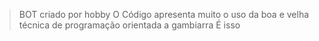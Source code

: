 > BOT criado por hobby
> O Código apresenta muito o uso da boa e velha técnica de programação orientada a gambiarra
> É isso

